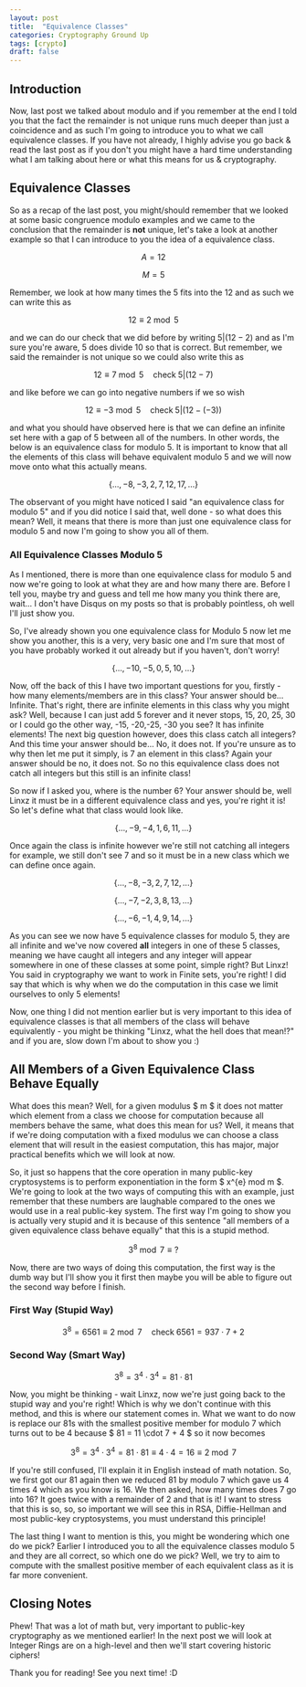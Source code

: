 ```yaml
---
layout: post
title:  "Equivalence Classes"
categories: Cryptography Ground Up
tags: [crypto]
draft: false
---
```


## Introduction

Now, last post we talked about modulo and if you remember at the end I told you that the fact the remainder is not unique runs much deeper than just a coincidence and as such I'm going to introduce you to what we call equivalence classes. If you have not already, I highly advise you go back & read the last post as if you don't you might have a hard time understanding what I am talking about here or what this means for us & cryptography.

## Equivalence Classes

So as a recap of the last post, you might/should remember that we looked at some basic congruence modulo examples and we came to the conclusion that the remainder is **not** unique, let's take a look at another example so that I can introduce to you the idea of a equivalence class.

$$ A = 12 $$

$$ M = 5 $$

Remember, we look at how many times the 5 fits into the 12 and as such we can write this as

$$ 12 ≡ 2 \bmod 5 $$

and we can do our check that we did before by writing $5 \vert (12-2)$ and as I'm sure you're aware, 5 does divide 10 so that is correct. But remember, we said the remainder is not unique so we could also write this as

$$ 12 ≡ 7 \bmod 5 \quad \text{check} \; 5|(12-7) $$

and like before we can go into negative numbers if we so wish

$$ 12 ≡ -3 \bmod 5 \quad \text{check} \; 5|(12-(-3)) $$

and what you should have observed here is that we can define an infinite set here with a gap of 5 between all of the numbers. In other words, the below is an equivalence class for modulo 5. It is important to know that all the elements of this class will behave equivalent modulo 5 and we will now move onto what this actually means.

$$ \{..., -8, -3, 2, 7, 12, 17, ...\} $$

The observant of you might have noticed I said "an equivalence class for modulo 5" and if you did notice I said that, well done - so what does this mean? Well, it means that there is more than just one equivalence class for modulo 5 and now I'm going to show you all of them.

### All Equivalence Classes Modulo 5

As I mentioned, there is more than one equivalence class for modulo 5 and now we're going to look at what they are and how many there are. Before I tell you, maybe try and guess and tell me how many you think there are, wait... I don't have Disqus on my posts so that is probably pointless, oh well I'll just show you.

So, I've already shown you one equivalence class for Modulo 5 now let me show you another, this is a very, very basic one and I'm sure that most of you have probably worked it out already but if you haven't, don't worry!

$$ \{..., -10, -5, 0, 5, 10, ... \} $$

Now, off the back of this I have two important questions for you, firstly - how many elements/members are in this class? Your answer should be... Infinite. That's right, there are infinite elements in this class why you might ask? Well, because I can just add 5 forever and it never stops, 15, 20, 25, 30 or I could go the other way, -15, -20,-25, -30 you see? It has infinite elements! The next big question however, does this class catch all integers? And this time your answer should be... No, it does not. If you're unsure as to why then let me put it simply, is 7 an element in this class? Again your answer should be no, it does not. So no this equivalence class does not catch all integers but this still is an infinite class!

So now if I asked you, where is the number 6? Your answer should be, well Linxz it must be in a different equivalence class and yes, you're right it is! So let's define what that class would look like.

$$ \{..., -9, -4, 1, 6, 11, ...\} $$

Once again the class is infinite however we're still not catching all integers for example, we still don't see 7 and so it must be in a new class which we can define once again.

$$ \{..., -8, -3, 2, 7, 12, ... \} $$

$$ \{..., -7, -2, 3, 8, 13, ... \} $$

$$ \{..., -6, -1, 4, 9, 14, ... \} $$

As you can see we now have 5 equivalence classes for modulo 5, they are all infinite and we've now covered **all** integers in one of these 5 classes, meaning we have caught all integers and any integer will appear somewhere in one of these classes at some point, simple right? But Linxz! You said in cryptography we want to work in Finite sets, you're right! I did say that which is why when we do the computation in this case we limit ourselves to only 5 elements!

Now, one thing I did not mention earlier but is very important to this idea of equivalence classes is that all members of the class will behave equivalently - you might be thinking "Linxz, what the hell does that mean!?" and if you are, slow down I'm about to show you :)

## All Members of a Given Equivalence Class Behave Equally

What does this mean? Well, for a given modulus $ m $ it does not matter which element from a class we choose for computation because all members behave the same, what does this mean for us? Well, it means that if we're doing computation with a fixed modulus we can choose a class element that will result in the easiest computation, this has major, major practical benefits which we will look at now.

So, it just so happens that the core operation in many public-key cryptosystems is to perform exponentiation in the form $ x^{e} mod m $. We're going to look at the two ways of computing this with an example, just remember that these numbers are laughable compared to the ones we would use in a real public-key system. The first way I'm going to show you is actually very stupid and it is because of this sentence "all members of a given equivalence class behave equally" that this is a stupid method.

$$ 3^{8} \bmod 7 ≡ ? $$

Now, there are two ways of doing this computation, the first way is the dumb way but I'll show you it first then maybe you will be able to figure out the second way before I finish.

### First Way (Stupid Way)

$$ 3^{8} = 6561 ≡ 2 \bmod 7 \quad \text{check} \; 6561 = 937 \cdot 7 + 2 $$

### Second Way (Smart Way)

$$ 3^{8} = 3^{4} \cdot 3^{4} = 81 \cdot 81 $$

Now, you might be thinking - wait Linxz, now we're just going back to the stupid way and you're right! Which is why we don't continue with this method, and this is where our statement comes in. What we want to do now is replace our 81s with the smallest positive member for modulo 7 which turns out to be 4 because $ 81 = 11 \cdot 7 + 4 $ so it now becomes

$$ 3^{8} = 3^{4} \cdot 3^{4} = 81 \cdot 81 ≡ 4 \cdot 4 = 16 ≡ 2 \bmod 7 $$

If you're still confused, I'll explain it in English instead of math notation. So, we first got our 81 again then we reduced 81 by modulo 7 which gave us 4 times 4 which as you know is 16. We then asked, how many times does 7 go into 16? It goes twice with a remainder of 2 and that is it! I want to stress that this is so, so, so important we will see this in RSA, Diffie-Hellman and most public-key cryptosystems, you must understand this principle!

The last thing I want to mention is this, you might be wondering which one do we pick? Earlier I introduced you to all the equivalence classes modulo 5 and they are all correct, so which one do we pick? Well, we try to aim to compute with the smallest positive member of each equivalent class as it is far more convenient.

## Closing Notes

Phew! That was a lot of math but, very important to public-key cryptography as we mentioned earlier! In the next post we will look at Integer Rings are on a high-level and then we'll start covering historic ciphers!

Thank you for reading! See you next time! :D